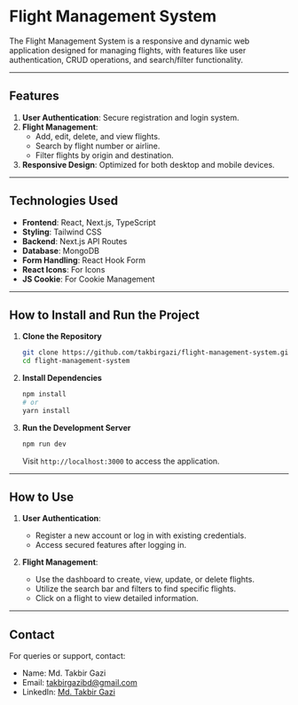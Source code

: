 # Flight Management System

The Flight Management System is a responsive and dynamic web application designed for managing flights, with features like user authentication, CRUD operations, and search/filter functionality.

---

## Features

1. **User Authentication**: Secure registration and login system.
2. **Flight Management**:
   - Add, edit, delete, and view flights.
   - Search by flight number or airline.
   - Filter flights by origin and destination.
3. **Responsive Design**: Optimized for both desktop and mobile devices.

---

## Technologies Used

- **Frontend**: React, Next.js, TypeScript
- **Styling**: Tailwind CSS
- **Backend**: Next.js API Routes
- **Database**: MongoDB
- **Form Handling**: React Hook Form
- **React Icons**: For Icons
- **JS Cookie**: For Cookie Management

---

## How to Install and Run the Project

1. **Clone the Repository**
   ```bash
   git clone https://github.com/takbirgazi/flight-management-system.git
   cd flight-management-system
   ```

2. **Install Dependencies**
   ```bash
   npm install
   # or
   yarn install
   ```

3. **Run the Development Server**
   ```bash
   npm run dev
   ```
   Visit `http://localhost:3000` to access the application.

---

## How to Use

1. **User Authentication**:
   - Register a new account or log in with existing credentials.
   - Access secured features after logging in.

2. **Flight Management**:
   - Use the dashboard to create, view, update, or delete flights.
   - Utilize the search bar and filters to find specific flights.
   - Click on a flight to view detailed information.

---

## Contact

For queries or support, contact:
- Name: Md. Takbir Gazi
- Email: takbirgazibd@gmail.com
- LinkedIn: [Md. Takbir Gazi](https://www.linkedin.com/in/takbirgazi)